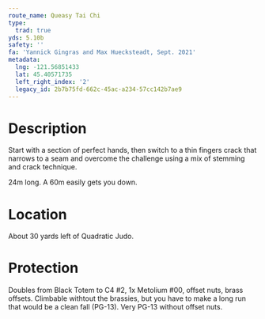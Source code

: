 ```yaml
---
route_name: Queasy Tai Chi
type:
  trad: true
yds: 5.10b
safety: ''
fa: 'Yannick Gingras and Max Huecksteadt, Sept. 2021'
metadata:
  lng: -121.56851433
  lat: 45.40571735
  left_right_index: '2'
  legacy_id: 2b7b75fd-662c-45ac-a234-57cc142b7ae9
---
```

# Description
Start with a section of perfect hands, then switch to a thin fingers crack that narrows to a seam and overcome the challenge using a mix of stemming and crack technique.

24m long. A 60m easily gets you down.

# Location
About 30 yards left of Quadratic Judo.

# Protection
Doubles from Black Totem to C4 #2, 1x Metolium #00, offset nuts, brass offsets. Climbable withtout the brassies, but you have to make a long run that would be a clean fall (PG-13). Very PG-13 without offset nuts.

